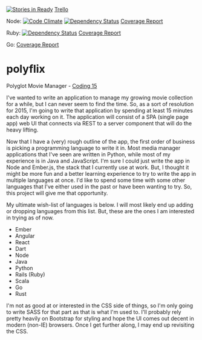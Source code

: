 [![Stories in Ready](https://badge.waffle.io/ryanbradynd05/polyflix.png?label=ready&title=Ready)](https://waffle.io/ryanbradynd05/polyflix)  [Trello](https://trello.com/b/Bjivs4nf/polyflix)

Node: [![Code Climate](https://codeclimate.com/github/ryanbradynd05/polyflix/badges/gpa.svg)](https://codeclimate.com/github/ryanbradynd05/polyflix) [![Dependency Status](https://www.versioneye.com/user/projects/54a9256e27b014d85a000622/badge.svg?style=flat)](https://www.versioneye.com/user/projects/54a9256e27b014d85a000622) [Coverage Report](http://rawgit.com/ryanbradynd05/polyflix/master/server/node/coverage/lcov-report/index.html)

Ruby: [![Dependency Status](https://gemnasium.com/ryanbradynd05/polyflix.svg)](https://gemnasium.com/ryanbradynd05/polyflix) [Coverage Report](http://rawgit.com/ryanbradynd05/polyflix/master/server/rails/coverage/index.html#_AllFiles)

Go: [Coverage Report](http://rawgit.com/ryanbradynd05/polyflix/master/server/go/coverage/coverage_report.html)

polyflix  
========

Polyglot Movie Manager  -  [Coding 15](http://coding15.com)

I've wanted to write an application to manage my growing movie collection for a while, but I can never seem to find the time. So, as a sort of resolution for 2015, I'm going to write that application by spending at least 15 minutes each day working on it. The application will consist of a SPA (single page app) web UI that connects via REST to a server component that will do the heavy lifting.

Now that I have a (very) rough outline of the app, the first order of business is picking a programming language to write it in. Most media manager applications that I've seen are written in Python, while most of my experience is in Java and JavaScript. I'm sure I could just write the app in Node and Ember.js, the stack that I currently use at work. But, I thought it might be more fun and a better learning experience to try to write the app in multiple languages at once. I'd like to spend some time with some other languages that I've either used in the past or have been wanting to try. So, this project will give me that opportunity.

My ultimate wish-list of languages is below. I will most likely end up adding or dropping languages from this list. But, these are the ones I am interested in trying as of now.

* Ember
* Angular
* React
* Dart
* Node
* Java
* Python
* Rails (Ruby)
* Scala
* Go
* Rust

I'm not as good at or interested in the CSS side of things, so I'm only going to write SASS for that part as that is what I'm used to. I'll probably rely pretty heavily on Bootstrap for styling and hope the UI comes out decent in modern (non-IE) browsers. Once I get further along, I may end up revisiting the CSS.
